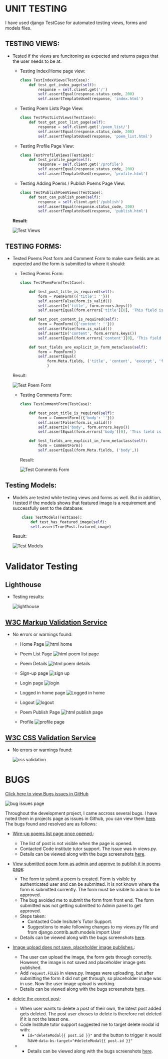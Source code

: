 # UNIT TESTING
I have used django TestCase for automated testing views, forms and models files.


## TESTING VIEWS: 
* Tested if the views are funcitoning as expected and returns pages that the user needs to be at.
    * Testing Index/Home page view:
        ```python
        class TestIndexViews(TestCase):
            def test_get_index_page(self):
                response = self.client.get('/')
                self.assertEqual(response.status_code, 200)
                self.assertTemplateUsed(response, 'index.html')
        ```

    * Testing Poem Lists Page View:
        ```python
        class TestPostListViews(TestCase):
            def test_get_post_list_page(self):
                response = self.client.get('/poem_list/')
                self.assertEqual(response.status_code, 200)
                self.assertTemplateUsed(response, 'poem_list.html')
        ```
    
    * Testing Profile Page View:
        ```python
        class TestProfileViews(TestCase):
            def test_profile_page(self):
                response = self.client.get('/profile')
                self.assertEqual(response.status_code, 200)
                self.assertTemplateUsed(response, 'profile.html')
        ```

    * Testing Adding Poems / Publish Poems Page View:
        ```python
        class TestPublishPoemViews(TestCase):
            def test_can_publish_poem(self):
                response = self.client.get('/publish')
                self.assertEqual(response.status_code, 200)
                self.assertTemplateUsed(response, 'publish.html')
        ```
    
    **Result:**
        
    ![Test Views](/documentation/test-views.png)


## TESTING FORMS: 
* Tested Poems Post form and Comment Form to make sure fields are as expected and the form is submitted to where it should:
    * Testing Poems Form:
        ```python
        class TestPoemForm(TestCase):

            def test_post_title_is_required(self):
                form = PoemForm(({'title': ''}))
                self.assertFalse(form.is_valid())
                self.assertIn('title', form.errors.keys())
                self.assertEqual(form.errors['title'][0], 'This field is required.')

            def test_post_content_is_required(self):
                form = PoemForm(({'content': ''}))
                self.assertFalse(form.is_valid())
                self.assertIn('content', form.errors.keys())
                self.assertEqual(form.errors['content'][0], 'This field is required.')

            def test_fields_are_explicit_in_form_metaclass(self):
                form = PoemForm()
                self.assertEqual(
                    form.Meta.fields, ('title', 'content', 'excerpt', 'featured_image')
                    )
        ```
    Result:
        
    ![Test Poem Form](/documentation/test-poem-form.png)

    * Testing Comments Form:
        ```python
        class TestCommentForm(TestCase):

            def test_post_title_is_required(self):
                form = CommentForm(({'body': ''}))
                self.assertFalse(form.is_valid())
                self.assertIn('body', form.errors.keys())
                self.assertEqual(form.errors['body'][0], 'This field is required.')

            def test_fields_are_explicit_in_form_metaclass(self):
                form = CommentForm()
                self.assertEqual(form.Meta.fields, ('body',))
        ```
        Result:
        
        ![Test Comments Form](/documentation/test-comment-form.png)


## Testing Models:
* Models are tested while testing views and forms as well. But in addition, I tested if the models shows that featured image is a requirement and successfully sent to the database:

    ```python
        class TestModels(TestCase):
            def test_has_featured_image(self):
            self.assertTrue(Post.featured_image)
    ```

    Result:
        
    ![Test Models](/documentation/test-models.png)

# Validator Testing
## Lighthouse
* Testing results:

    ![lighthouse](/documentation/lighthouse.png)

## [W3C Markup Validation Service](https://validator.w3.org/)
*  No errors or warnings found:
    
    * Home Page
        ![html home](/documentation/html-home.png)
    
    * Poem List Page
        ![html poem list page](/documentation/html-poem-list.png)
    
    * Poem Details
        ![html poem details](/documentation/html-poem-detail.png)
    
    * Sign-up page
        ![sign up](/documentation/html-signup.png)
    
    * Login page
        ![login](/documentation/html-login.png)
    
    * Logged in home page
        ![Logged in home](/documentation/html-loggedin-home.png)
    
    * Logout
        ![logout](/documentation/html-logout.png)
    
    * Poem Publish Page
        ![html publish page](/documentation/html-publish.png)
    
    * Profile
        ![profile page](/documentation/html-profile.png)

## [W3C CSS Validation Service](https://jigsaw.w3.org/css-validator/)
* No errors or warnings found:

    ![css validation](/documentation/css-validation.png)

# BUGS
[Click here to view Bugs issues in GitHub](https://github.com/MerveKucukzoroglu/harmonic-poems/issues?q=is%3Aissue+is%3Aclosed+label%3Abug)

![bug issues page](/documentation/bug-issues.png)

Throughout the development project, I came accross several bugs. I have noted them in projects page as issues in Github, you can view them [here](https://github.com/MerveKucukzoroglu/harmonic-poems/issues?q=label%3Abug+is%3Aclosed). The bugs found and resolved are as follows:

* [Wire-up poems list page once opened.](https://github.com/MerveKucukzoroglu/harmonic-poems/issues/22): 
    * The list of post is not visible when the page is opened. 
    * Contacted Code institute tutor support. The issue was in views.py.
    * Details can be viewed along with the bugs screenshots [here](https://github.com/MerveKucukzoroglu/harmonic-poems/issues/22).

* [View submitted poem form as admin and approve to publish it in poems page](https://github.com/MerveKucukzoroglu/harmonic-poems/issues/29):
    * The form to submit a poem is created. Form is visible by authenticated user and can be submitted. It is not known where the form is submitted currently. The form must be visible to admin to be approved.
    * The bug avoided me to submit the form from front end. The form submitted was not getting submitted to Admin panel to get approved.
    * Steps taken:
        * Contacted Code Insitute's Tutor Support.
        * Suggestions to make following changes to my views.py file and from django.contrib.auth.models import User
    * Details can be viewed along with the bugs screenshots [here](https://github.com/MerveKucukzoroglu/harmonic-poems/issues/29).

* [Image upload does not save, placeholder image publishes.](https://github.com/MerveKucukzoroglu/harmonic-poems/issues/30):
    * The user can upload the image, the form gets through correctly. However, the image is not saved and placeholder image gets published.
    * Add `request.FILES` in views.py. Images were uploading, but after submitting the form it did not get through, so placeholder image was in use. Now the user image upload is working.
    * Details can be viewed along with the bugs screenshots [here](https://github.com/MerveKucukzoroglu/harmonic-poems/issues/30).

* [delete the correct post](https://github.com/MerveKucukzoroglu/harmonic-poems/issues/37):
    * When user wants to delete a post of their own, the latest post added gets deleted. The post user choses to delete is therefore not deleted if it is not the latest one.
    * Code Institute tutor support suggested me to target delete modal id with:
        * `id="deleteModal{{ post.id }}"` and the button to trigger it would have `data-bs-target="#deleteModal{{ post.id }}"`
    *  * Details can be viewed along with the bugs screenshots [here](https://github.com/MerveKucukzoroglu/harmonic-poems/issues/37).

